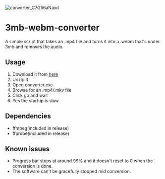 ![converter_C7G56aNaxd](https://github.com/iaxx/3mb-webm-converter/assets/13745514/97c9b51c-8109-44c3-8832-f6a791d737ad)

# 3mb-webm-converter

A simple script that takes an .mp4 file and turns it into a .webm that's under 3mb and removes the audio.

Usage
-----
1. Download it from [here](https://github.com/iaxx/3mb-webm-converter/releases)
2. Unzip it
3. Open converter.exe
4. Browse for an .mp4/.mkv file
5. Click go and wait
6. Yes the startup is slow. 

Dependencies 
-----
- ffmpeg(included in release)
- ffprobe(included in release)

Known issues
-----
- Progress bar stops at around 99% and it doesn't reset to 0 when the conversion is done. 
- The software can't be gracefully stopped mid conversion.

